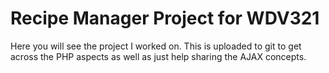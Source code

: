 # Recipe Manager Project for WDV321
Here you will see the project I worked on. This is uploaded to git to get across the PHP aspects as well as just help sharing the AJAX concepts.
